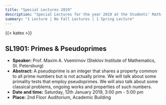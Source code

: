```yaml
---
title: "Special Lectures 2019"
description: "Special Lectures for the year 2019 at the Students' Math Club at Indian Statistical Institute, Bangalore."
summary: "1 Lecture | No Fall Lectures | 1 Spring Lecture"
---
```


{{< katex >}}

## SL1901: Primes & Pseudoprimes

- **Speaker:** Prof. Maxim A. Vsemirnov (Steklov Institute of Mathematics, St. Petersburg)
- **Abstract:** A pseudoprime is an integer that shares a property common to all prime numbers but is not actually prime. We will talk about some primality tests that employ pseudoprimes. We will also talk about some classical problems, ongoing works and properties of such numbers.
- **Date and time:** Saturday, 12th January 2019, 3:00 pm - 5:00 pm
- **Place:** 2nd Floor Auditorium, Academic Building
